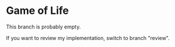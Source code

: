 # Game of Life

This branch is probably empty.

If you want to review my implementation, switch to branch "review".
